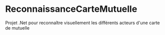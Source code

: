 # ReconnaissanceCarteMutuelle
Projet .Net pour reconnaître visuellement les différents acteurs d'une carte de mutuelle 

